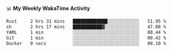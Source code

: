 <!--
**stamp711/stamp711** is a ✨ _special_ ✨ repository because its `README.md` (this file) appears on your GitHub profile.

Here are some ideas to get you started:

- 🔭 I’m currently working on ...
- 🌱 I’m currently learning ...
- 👯 I’m looking to collaborate on ...
- 🤔 I’m looking for help with ...
- 💬 Ask me about ...
- 📫 How to reach me: ...
- 😄 Pronouns: ...
- ⚡ Fun fact: ...
-->

📊 **My Weekly WakaTime Activity**

<!--START_SECTION:waka-->

```txt
Rust     2 hrs 31 mins   █████████████░░░░░░░░░░░░   51.95 %
sh       2 hrs 17 mins   ███████████▓░░░░░░░░░░░░░   47.08 %
YAML     1 min           ░░░░░░░░░░░░░░░░░░░░░░░░░   00.44 %
Git      1 min           ░░░░░░░░░░░░░░░░░░░░░░░░░   00.42 %
Docker   0 secs          ░░░░░░░░░░░░░░░░░░░░░░░░░   00.10 %
```

<!--END_SECTION:waka-->
